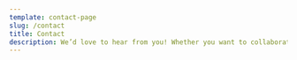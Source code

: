 ```yaml
---
template: contact-page
slug: /contact
title: Contact
description: We’d love to hear from you! Whether you want to collaborate, share your feedback, or simply get in touch, feel free to email us at contact@softwarediscoverer.com
---
```

